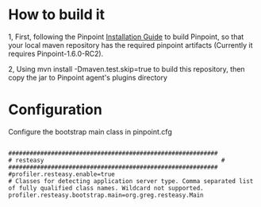 # How to build it

1, First, following the Pinpoint [Installation Guide](https://github.com/naver/pinpoint/blob/master/doc/installation.md) to build Pinpoint, so that your local maven repository has the required pinpoint artifacts (Currently it requires Pinpoint-1.6.0-RC2).

2, Using
      mvn install -Dmaven.test.skip=true
to build this repository, then copy the jar to Pinpoint agent's plugins directory

# Configuration

Configure the bootstrap main class in pinpoint.cfg

<pre><code>
###########################################################
# resteasy                                                  #
###########################################################
#profiler.resteasy.enable=true
# Classes for detecting application server type. Comma separated list of fully qualified class names. Wildcard not supported.
profiler.resteasy.bootstrap.main=org.greg.resteasy.Main
</code></pre>

